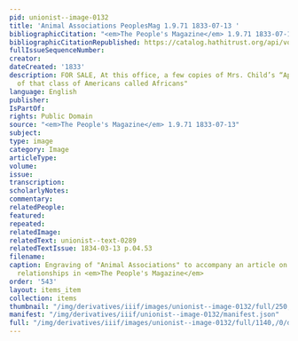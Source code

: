 ```yaml
---
pid: unionist--image-0132
title: 'Animal Associations PeoplesMag 1.9.71 1833-07-13 '
bibliographicCitation: "<em>The People's Magazine</em> 1.9.71 1833-07-13"
bibliographicCitationRepublished: https://catalog.hathitrust.org/api/volumes/oclc/6497679.html
fullIssueSequenceNumber: 
creator: 
dateCreated: '1833'
description: FOR SALE, At this office, a few copies of Mrs. Child’s “Appeal in behalf
  of that class of Americans called Africans"
language: English
publisher: 
IsPartOf: 
rights: Public Domain
source: "<em>The People's Magazine</em> 1.9.71 1833-07-13"
subject: 
type: image
category: Image
articleType: 
volume: 
issue: 
transcription: 
scholarlyNotes: 
commentary: 
relatedPeople: 
featured: 
repeated: 
relatedImage: 
relatedText: unionist--text-0289
relatedTextIssue: 1834-03-13 p.04.53
filename: 
caption: Engraving of "Animal Associations" to accompany an article on cross-species
  relationships in <em>The People's Magazine</em>
order: '543'
layout: items_item
collection: items
thumbnail: "/img/derivatives/iiif/images/unionist--image-0132/full/250,/0/default.jpg"
manifest: "/img/derivatives/iiif/unionist--image-0132/manifest.json"
full: "/img/derivatives/iiif/images/unionist--image-0132/full/1140,/0/default.jpg"
---
```

